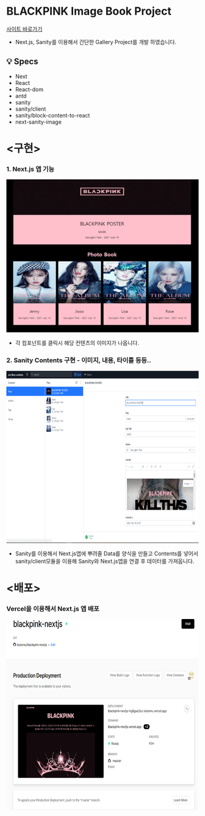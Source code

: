 # BLACKPINK Image Book Project

[사이트 바로가기](https://blackpink-nextjs.vercel.app/)

- Next.js, Sanity를 이용해서 간단한 Gallery Project를 개발 하였습니다.

## 💡 Specs

- Next
- React
- React-dom
- antd
- sanity
- sanity/client
- sanity/block-content-to-react
- next-sanity-image

# <구현>

### 1. Next.js 앱 기능

<p align='center'>
  <img src='./images/page.PNG' width="600px" height="400px">
</p>

- 각 컴포넌트를 클릭시 해당 컨텐츠의 이미지가 나옵니다.

### 2. Sanity Contents 구현 - 이미지, 내용, 타이틀 등등..

<p align='center'>
 <img src='./images/sanity.PNG' width="800px" height="450px">
</p>

- Sanity를 이용해서 Next.js앱에 뿌려줄 Data를 양식을 만들고 Contents를 넣어서 sanity/client모듈을 이용해 Sanity와 Next.js앱을 연결 후 데이터를 가져옵니다.

# <배포>

### Vercel을 이용해서 Next.js 앱 배포

<p align='center'>
 <img src='./images/vercel.PNG' width="800px" height="500px">
</p>
